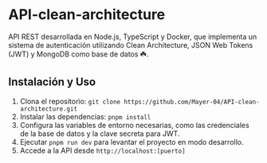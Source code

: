 # API-clean-architecture

API REST desarrollada en Node.js, TypeScript y Docker, que implementa un sistema de autenticación utilizando Clean Architecture, JSON Web Tokens (JWT) y MongoDB como base de datos ☘️.

## Instalación y Uso

1. Clona el repositorio: `git clone https://github.com/Mayer-04/API-clean-architecture.git`
2. Instalar las dependencias: `pnpm install`
3. Configura las variables de entorno necesarias, como las credenciales de la base de datos y la clave secreta para JWT.
4. Ejecutar `pnpm run dev` para levantar el proyecto en modo desarrollo.
5. Accede a la API desde `http://localhost:[puerto]`
